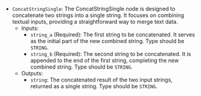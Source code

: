 - `ConcatStringSingle`: The ConcatStringSingle node is designed to concatenate two strings into a single string. It focuses on combining textual inputs, providing a straightforward way to merge text data.
    - Inputs:
        - `string_a` (Required): The first string to be concatenated. It serves as the initial part of the new combined string. Type should be `STRING`.
        - `string_b` (Required): The second string to be concatenated. It is appended to the end of the first string, completing the new combined string. Type should be `STRING`.
    - Outputs:
        - `string`: The concatenated result of the two input strings, returned as a single string. Type should be `STRING`.
